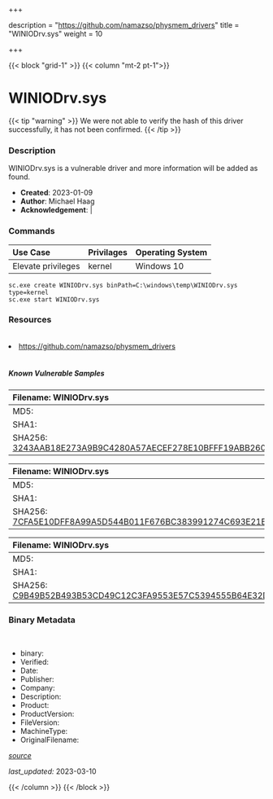+++

description = "https://github.com/namazso/physmem_drivers"
title = "WINIODrv.sys"
weight = 10

+++


{{< block "grid-1" >}}
{{< column "mt-2 pt-1">}}




# WINIODrv.sys 


{{< tip "warning" >}}
We were not able to verify the hash of this driver successfully, it has not been confirmed.
{{< /tip >}}




### Description


WINIODrv.sys is a vulnerable driver and more information will be added as found.


- **Created**: 2023-01-09
- **Author**: Michael Haag
- **Acknowledgement**:  | [](https://twitter.com/)

### Commands

| Use Case | Privilages | Operating System | 
|:---- | ---- | ---- |
| Elevate privileges | kernel | Windows 10 |

```
sc.exe create WINIODrv.sys binPath=C:\windows\temp\WINIODrv.sys type=kernel
sc.exe start WINIODrv.sys
```

### Resources
<br>


<li><a href=" https://github.com/namazso/physmem_drivers"> https://github.com/namazso/physmem_drivers</a></li>


<br>


##### Known Vulnerable Samples

| Filename: WINIODrv.sys |
|:---- |
|MD5: <a href="https://www.virustotal.com/gui/file/{&#39;Filename&#39;: &#39;WINIODrv.sys&#39;, &#39;MD5&#39;: &#39;&#39;, &#39;SHA1&#39;: &#39;&#39;, &#39;SHA256&#39;: &#39;3243AAB18E273A9B9C4280A57AECEF278E10BFFF19ABB260D7A7820E41739099&#39;}"></a>|
|SHA1: <a href="https://www.virustotal.com/gui/file/{&#39;Filename&#39;: &#39;WINIODrv.sys&#39;, &#39;MD5&#39;: &#39;&#39;, &#39;SHA1&#39;: &#39;&#39;, &#39;SHA256&#39;: &#39;3243AAB18E273A9B9C4280A57AECEF278E10BFFF19ABB260D7A7820E41739099&#39;}"></a>|
|SHA256: <a href="https://www.virustotal.com/gui/file/{&#39;Filename&#39;: &#39;WINIODrv.sys&#39;, &#39;MD5&#39;: &#39;&#39;, &#39;SHA1&#39;: &#39;&#39;, &#39;SHA256&#39;: &#39;3243AAB18E273A9B9C4280A57AECEF278E10BFFF19ABB260D7A7820E41739099&#39;}">3243AAB18E273A9B9C4280A57AECEF278E10BFFF19ABB260D7A7820E41739099</a>|

| Filename: WINIODrv.sys |
|:---- |
|MD5: <a href="https://www.virustotal.com/gui/file/{&#39;Filename&#39;: &#39;WINIODrv.sys&#39;, &#39;MD5&#39;: &#39;&#39;, &#39;SHA1&#39;: &#39;&#39;, &#39;SHA256&#39;: &#39;7CFA5E10DFF8A99A5D544B011F676BC383991274C693E21E3AF40CF6982ADB8C&#39;}"></a>|
|SHA1: <a href="https://www.virustotal.com/gui/file/{&#39;Filename&#39;: &#39;WINIODrv.sys&#39;, &#39;MD5&#39;: &#39;&#39;, &#39;SHA1&#39;: &#39;&#39;, &#39;SHA256&#39;: &#39;7CFA5E10DFF8A99A5D544B011F676BC383991274C693E21E3AF40CF6982ADB8C&#39;}"></a>|
|SHA256: <a href="https://www.virustotal.com/gui/file/{&#39;Filename&#39;: &#39;WINIODrv.sys&#39;, &#39;MD5&#39;: &#39;&#39;, &#39;SHA1&#39;: &#39;&#39;, &#39;SHA256&#39;: &#39;7CFA5E10DFF8A99A5D544B011F676BC383991274C693E21E3AF40CF6982ADB8C&#39;}">7CFA5E10DFF8A99A5D544B011F676BC383991274C693E21E3AF40CF6982ADB8C</a>|

| Filename: WINIODrv.sys |
|:---- |
|MD5: <a href="https://www.virustotal.com/gui/file/{&#39;Filename&#39;: &#39;WINIODrv.sys&#39;, &#39;MD5&#39;: &#39;&#39;, &#39;SHA1&#39;: &#39;&#39;, &#39;SHA256&#39;: &#39;C9B49B52B493B53CD49C12C3FA9553E57C5394555B64E32D1208F5B96A5B8C6E&#39;}"></a>|
|SHA1: <a href="https://www.virustotal.com/gui/file/{&#39;Filename&#39;: &#39;WINIODrv.sys&#39;, &#39;MD5&#39;: &#39;&#39;, &#39;SHA1&#39;: &#39;&#39;, &#39;SHA256&#39;: &#39;C9B49B52B493B53CD49C12C3FA9553E57C5394555B64E32D1208F5B96A5B8C6E&#39;}"></a>|
|SHA256: <a href="https://www.virustotal.com/gui/file/{&#39;Filename&#39;: &#39;WINIODrv.sys&#39;, &#39;MD5&#39;: &#39;&#39;, &#39;SHA1&#39;: &#39;&#39;, &#39;SHA256&#39;: &#39;C9B49B52B493B53CD49C12C3FA9553E57C5394555B64E32D1208F5B96A5B8C6E&#39;}">C9B49B52B493B53CD49C12C3FA9553E57C5394555B64E32D1208F5B96A5B8C6E</a>|




### Binary Metadata
<br>

- binary: 
- Verified: 
- Date: 
- Publisher: 
- Company: 
- Description: 
- Product: 
- ProductVersion: 
- FileVersion: 
- MachineType: 
- OriginalFilename: 

[*source*](https://github.com/magicsword-io/LOLDrivers/tree/main/yaml/winiodrv.sys.yml)

*last_updated:* 2023-03-10


{{< /column >}}
{{< /block >}}
